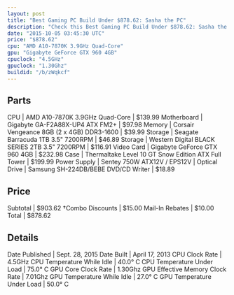 ```yaml
---
layout: post
title: "Best Gaming PC Build Under $878.62: Sasha the PC"
description: "Check this Best Gaming PC Build Under $878.62: Sasha the PC. CPU: AMD A10-7870K 3.9GHz Quad-Core, Motherboard: Gigabyte GA-F2A88X-UP4 ATX FM2+, Memory: Corsair Vengeance 8"
date: "2015-10-05 03:45:30 UTC"
price: "$878.62"
cpu: "AMD A10-7870K 3.9GHz Quad-Core"
gpu: "Gigabyte GeForce GTX 960 4GB"
cpuclock: "4.5GHz"
gpuclock: "1.30Ghz"
buildid: "/b/zWqkcf"
---
```


## Parts

CPU | AMD A10-7870K 3.9GHz Quad-Core | $139.99
Motherboard | Gigabyte GA-F2A88X-UP4 ATX FM2+ | $97.98
Memory | Corsair Vengeance 8GB (2 x 4GB) DDR3-1600 | $39.99
Storage | Seagate Barracuda 1TB 3.5" 7200RPM | $46.89
Storage | Western Digital BLACK SERIES 2TB 3.5" 7200RPM | $116.91
Video Card | Gigabyte GeForce GTX 960 4GB | $232.98
Case | Thermaltake Level 10 GT Snow Edition ATX Full Tower | $199.99
Power Supply | Sentey 750W ATX12V / EPS12V | 
Optical Drive | Samsung SH-224DB/BEBE DVD/CD Writer | $18.89

## Price

Subtotal | $903.62
†Combo Discounts | $15.00
Mail-In Rebates | $10.00
Total | $878.62

## Details

Date Published | Sept. 28, 2015
Date Built | April 17, 2013
CPU Clock Rate | 4.5GHz
CPU Temperature While Idle | 40.0° C
CPU Temperature Under Load | 75.0° C
GPU Core Clock Rate | 1.30Ghz
GPU Effective Memory Clock Rate | 7.01Ghz
GPU Temperature While Idle | 27.0° C
GPU Temperature Under Load | 50.0° C
